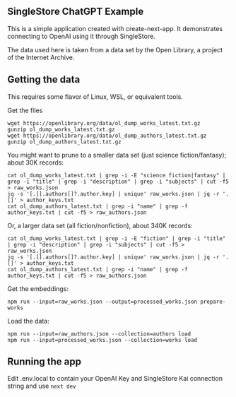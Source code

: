 ## SingleStore ChatGPT Example

This is a simple application created with create-next-app. It demonstrates connecting to OpenAI
using it through SingleStore.

The data used here is taken from a data set by the Open Library, a project of the Internet Archive.

## Getting the data

This requires some flavor of Linux, WSL, or equivalent tools.

Get the files

```
wget https://openlibrary.org/data/ol_dump_works_latest.txt.gz
gunzip ol_dump_works_latest.txt.gz
wget https://openlibrary.org/data/ol_dump_authors_latest.txt.gz
gunzip ol_dump_authors_latest.txt.gz
```

You might want to prune to a smaller data set (just science fiction/fantasy); about 30K records:

```
cat ol_dump_works_latest.txt | grep -i -E "science fiction|fantasy" | grep -i "title" | grep -i "description" | grep -i "subjects" | cut -f5 > raw_works.json
jq -s '[.[].authors[]?.author.key] | unique' raw_works.json | jq -r '.[]' > author_keys.txt
cat ol_dump_authors_latest.txt | grep -i "name" | grep -f author_keys.txt | cut -f5 > raw_authors.json
```

Or, a larger data set (all fiction/nonfiction), about 340K records:

```
cat ol_dump_works_latest.txt | grep -i -E "fiction" | grep -i "title" | grep -i "description" | grep -i "subjects" | cut -f5 > raw_works.json
jq -s '[.[].authors[]?.author.key] | unique' raw_works.json | jq -r '.[]' > author_keys.txt
cat ol_dump_authors_latest.txt | grep -i "name" | grep -f author_keys.txt | cut -f5 > raw_authors.json
```

Get the embeddings:

```
npm run --input=raw_works.json --output=processed_works.json prepare-works
```

Load the data:

```
npm run --input=raw_authors.json --collection=authors load
npm run --input=processed_works.json --collection=works load
```

## Running the app

Edit .env.local to contain your OpenAI Key and SingleStore Kai connection string and use `next dev`
